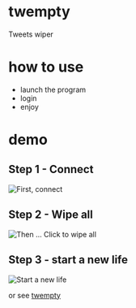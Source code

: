 
# twempty
Tweets wiper

# how to use
- launch the program
- login
- enjoy

# demo
## Step 1 - Connect
![First, connect](https://media.giphy.com/media/PoCFpNEsA3nkWHvuNp/giphy.gif)

## Step 2 - Wipe all

![Then ... Click to wipe all](https://media.giphy.com/media/CjNEsCTvIvEnXg8l0N/giphy.gif)

## Step 3 - start a new life
![Start a new life](https://media.giphy.com/media/5tseVs7Lqjer6IoXhr/giphy.gif)

or see [twempty](https://youtu.be/prnCjHmnhsQ)
